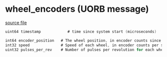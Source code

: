 # wheel_encoders (UORB message)



[source file](https://github.com/PX4/PX4-Autopilot/blob/main/msg/wheel_encoders.msg)

```c
uint64 timestamp			# time since system start (microseconds)

int64 encoder_position   # The wheel position, in encoder counts since boot. Positive is forward rotation, negative is reverse rotation
int32 speed              # Speed of each wheel, in encoder counts per second. Positive is forward, negative is reverse
uint32 pulses_per_rev    # Number of pulses per revolution for each wheel

```
